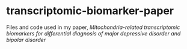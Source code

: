 # transcriptomic-biomarker-paper
Files and code used in my paper, *Mitochondria-related transcriptomic biomarkers for differential diagnosis of major depressive disorder and bipolar disorder*
